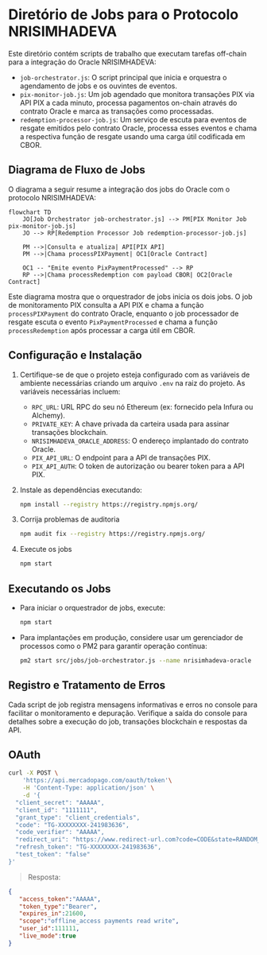 # Diretório de Jobs para o Protocolo NRISIMHADEVA

Este diretório contém scripts de trabalho que executam tarefas off-chain para a integração do Oracle NRISIMHADEVA:

- `job-orchestrator.js`: O script principal que inicia e orquestra o agendamento de jobs e os ouvintes de eventos.
- `pix-monitor-job.js`: Um job agendado que monitora transações PIX via API PIX a cada minuto, processa pagamentos on-chain através do contrato Oracle e marca as transações como processadas.
- `redemption-processor-job.js`: Um serviço de escuta para eventos de resgate emitidos pelo contrato Oracle, processa esses eventos e chama a respectiva função de resgate usando uma carga útil codificada em CBOR.

## Diagrama de Fluxo de Jobs

O diagrama a seguir resume a integração dos jobs do Oracle com o protocolo NRISIMHADEVA:

```mermaid
flowchart TD
    JO[Job Orchestrator job-orchestrator.js] --> PM[PIX Monitor Job pix-monitor-job.js]
    JO --> RP[Redemption Processor Job redemption-processor-job.js]
    
    PM -->|Consulta e atualiza| API[PIX API]
    PM -->|Chama processPIXPayment| OC1[Oracle Contract]
    
    OC1 -- "Emite evento PixPaymentProcessed" --> RP
    RP -->|Chama processRedemption com payload CBOR| OC2[Oracle Contract]
```

Este diagrama mostra que o orquestrador de jobs inicia os dois jobs. O job de monitoramento PIX consulta a API PIX e chama a função `processPIXPayment` do contrato Oracle, enquanto o job processador de resgate escuta o evento `PixPaymentProcessed` e chama a função `processRedemption` após processar a carga útil em CBOR.

## Configuração e Instalação

1. Certifique-se de que o projeto esteja configurado com as variáveis de ambiente necessárias criando um arquivo `.env` na raiz do projeto. As variáveis necessárias incluem:
   - `RPC_URL`: URL RPC do seu nó Ethereum (ex: fornecido pela Infura ou Alchemy).
   - `PRIVATE_KEY`: A chave privada da carteira usada para assinar transações blockchain.
   - `NRISIMHADEVA_ORACLE_ADDRESS`: O endereço implantado do contrato Oracle.
   - `PIX_API_URL`: O endpoint para a API de transações PIX.
   - `PIX_API_AUTH`: O token de autorização ou bearer token para a API PIX.

2. Instale as dependências executando:

   ```bash
   npm install --registry https://registry.npmjs.org/
   ```

3. Corrija problemas de auditoria

   ```bash
   npm audit fix --registry https://registry.npmjs.org/
   ```

4. Execute os jobs

   ```bash
   npm start
   ```

## Executando os Jobs

- Para iniciar o orquestrador de jobs, execute:

   ```bash
   npm start
   ```

- Para implantações em produção, considere usar um gerenciador de processos como o PM2 para garantir operação contínua:

   ```bash
   pm2 start src/jobs/job-orchestrator.js --name nrisimhadeva-oracle
   ```

## Registro e Tratamento de Erros

Cada script de job registra mensagens informativas e erros no console para facilitar o monitoramento e depuração. Verifique a saída do console para detalhes sobre a execução do job, transações blockchain e respostas da API.

## OAuth

```bash
curl -X POST \
    'https://api.mercadopago.com/oauth/token'\
    -H 'Content-Type: application/json' \
    -d '{
  "client_secret": "AAAAA",
  "client_id": "1111111",
  "grant_type": "client_credentials",
  "code": "TG-XXXXXXXX-241983636",
  "code_verifier": "AAAAA",
  "redirect_uri": "https://www.redirect-url.com?code=CODE&state=RANDOM_ID",
  "refresh_token": "TG-XXXXXXXX-241983636",
  "test_token": "false"
}'
```

> Resposta:

```json
{
   "access_token":"AAAAA",
   "token_type":"Bearer",
   "expires_in":21600,
   "scope":"offline_access payments read write",
   "user_id":111111,
   "live_mode":true
}
```